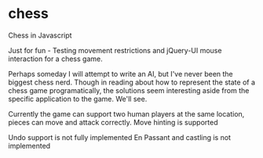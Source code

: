 # chess
Chess in Javascript

Just for fun - Testing movement restrictions and jQuery-UI mouse interaction for a chess game.

Perhaps someday I will attempt to write an AI, but I've never been the biggest chess nerd. Though in reading about how to represent the state of a chess game programatically, the solutions seem interesting aside from the specific application to the game. We'll see.

Currently the game can support two human players at the same location, pieces can move and attack correctly.
Move hinting is supported

Undo support is not fully implemented
En Passant and castling is not implemented

